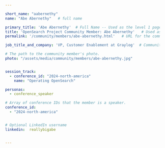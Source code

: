 ```yaml
---

short_name: "aabernethy"
name: "Abe Abernethy"   # full name

primary_title: 'Abe Abernethy'  # Full Name -- Used as the level 1 page header text.
title: 'OpenSearch Project Community Member: Abe Abernethy'   # Used as the document title displayed in the browser title bar.
permalink: '/community/members/abe-abernethy.html'   # URL for the community member profile.

job_title_and_company: 'VP, Customer Enablement at Graylog'  # Community member job title and company where they work.

# The path to the community member's photo.
photo: "/assets/media/community/members/abe-abernethy.jpg"


session_track: 
  - conference_id: "2024-north-america"
    name: "Operating OpenSearch"

personas:
  - conference_speaker

# Array of conference IDs that the member is a speaker.
conference_id:
  - "2024-north-america"


# Optional LinkedIn username
linkedin:  reallybigabe


---
```

